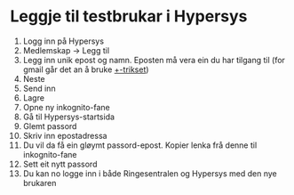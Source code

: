 # Leggje til testbrukar i Hypersys

1. Logg inn på Hypersys
1. Medlemskap -> Legg til
1. Legg inn unik epost og namn. Eposten må vera ein du har tilgang til (for gmail går det an å bruke [+-trikset](https://medium.com/@liamhammett/make-infinite-gmail-addresses-for-one-inbox-ec7080de859d))
1. Neste
1. Send inn
1. Lagre
1. Opne ny inkognito-fane
1. Gå til Hypersys-startsida
1. Glemt passord
1. Skriv inn epostadressa
1. Du vil da få ein gløymt passord-epost. Kopier lenka frå denne til inkognito-fane
1. Sett eit nytt passord
1. Du kan no logge inn i både Ringesentralen og Hypersys med den nye brukaren